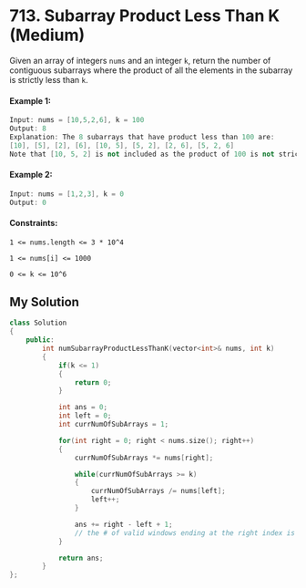 
# 713. Subarray Product Less Than K (Medium)

Given an array of integers `nums` and an integer `k`, return the number of contiguous subarrays where the product of all the elements in the subarray is strictly less than `k`.

#### Example 1:

```c++
Input: nums = [10,5,2,6], k = 100
Output: 8
Explanation: The 8 subarrays that have product less than 100 are:
[10], [5], [2], [6], [10, 5], [5, 2], [2, 6], [5, 2, 6]
Note that [10, 5, 2] is not included as the product of 100 is not strictly less than k.
```


#### Example 2:

```c++
Input: nums = [1,2,3], k = 0
Output: 0
```

#### Constraints:
`1 <= nums.length <= 3 * 10^4`

`1 <= nums[i] <= 1000`

`0 <= k <= 10^6`


## My Solution

```c++
class Solution
{
    public:
        int numSubarrayProductLessThanK(vector<int>& nums, int k) 
        {
            if(k <= 1)
            {
                return 0;
            }

            int ans = 0;
            int left = 0;
            int currNumOfSubArrays = 1;   

            for(int right = 0; right < nums.size(); right++)
            {
                currNumOfSubArrays *= nums[right];

                while(currNumOfSubArrays >= k)
                {
                    currNumOfSubArrays /= nums[left];
                    left++;
                }

                ans += right - left + 1;
                // the # of valid windows ending at the right index is = to size of window = right - left + 1;
            } 

            return ans;
        }
};
```

